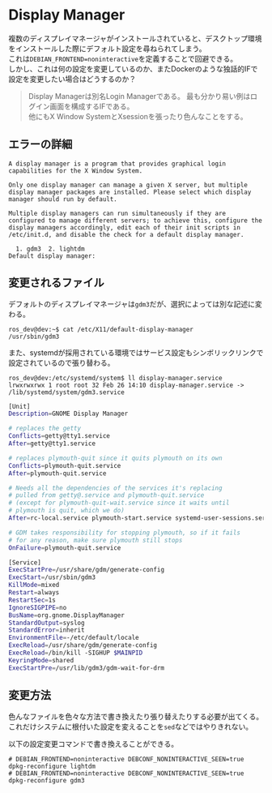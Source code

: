 # Display Manager

複数のディスプレイマネージャがインストールされていると、デスクトップ環境をインストールした際にデフォルト設定を尋ねられてしまう。  
これは`DEBIAN_FRONTEND=noninteractive`を定義することで回避できる。  
しかし、これは何の設定を変更しているのか、またDockerのような独話的IFで設定を変更したい場合はどうするのか？

> Display Managerは別名Login Managerである。
> 最も分かり易い例はログイン画面を構成するIFである。  
> 他にもX Window SystemとXsessionを張ったり色んなことをする。

## エラーの詳細

```console
A display manager is a program that provides graphical login capabilities for the X Window System.

Only one display manager can manage a given X server, but multiple display manager packages are installed. Please select which display manager should run by default.

Multiple display managers can run simultaneously if they are configured to manage different servers; to achieve this, configure the display managers accordingly, edit each of their init scripts in /etc/init.d, and disable the check for a default display manager.

  1. gdm3  2. lightdm
Default display manager: 
```

## 変更されるファイル

デフォルトのディスプレイマネージャは`gdm3`だが、選択によっては別な記述に変わる。

```console
ros_dev@dev:~$ cat /etc/X11/default-display-manager 
/usr/sbin/gdm3
```

また、systemdが採用されている環境ではサービス設定もシンボリックリンクで設定されているので張り替わる。

```console
ros_dev@dev:/etc/systemd/system$ ll display-manager.service 
lrwxrwxrwx 1 root root 32 Feb 26 14:10 display-manager.service -> /lib/systemd/system/gdm3.service
```

```bash
[Unit]
Description=GNOME Display Manager

# replaces the getty
Conflicts=getty@tty1.service
After=getty@tty1.service

# replaces plymouth-quit since it quits plymouth on its own
Conflicts=plymouth-quit.service
After=plymouth-quit.service

# Needs all the dependencies of the services it's replacing
# pulled from getty@.service and plymouth-quit.service
# (except for plymouth-quit-wait.service since it waits until
# plymouth is quit, which we do)
After=rc-local.service plymouth-start.service systemd-user-sessions.service

# GDM takes responsibility for stopping plymouth, so if it fails
# for any reason, make sure plymouth still stops
OnFailure=plymouth-quit.service

[Service]
ExecStartPre=/usr/share/gdm/generate-config
ExecStart=/usr/sbin/gdm3
KillMode=mixed
Restart=always
RestartSec=1s
IgnoreSIGPIPE=no
BusName=org.gnome.DisplayManager
StandardOutput=syslog
StandardError=inherit
EnvironmentFile=-/etc/default/locale
ExecReload=/usr/share/gdm/generate-config
ExecReload=/bin/kill -SIGHUP $MAINPID
KeyringMode=shared
ExecStartPre=/usr/lib/gdm3/gdm-wait-for-drm
```

## 変更方法

色んなファイルを色々な方法で書き換えたり張り替えたりする必要が出てくる。  
これだけシステムに根付いた設定を変えることを`sed`などではやりきれない。

以下の設定変更コマンドで書き換えることができる。

```console
# DEBIAN_FRONTEND=noninteractive DEBCONF_NONINTERACTIVE_SEEN=true dpkg-reconfigure lightdm
# DEBIAN_FRONTEND=noninteractive DEBCONF_NONINTERACTIVE_SEEN=true dpkg-reconfigure gdm3
```
